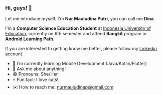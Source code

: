 ### Hi, guys! 👋

Let me introduce myself. I'm **Nur Mauludina Putri**, you can call me **Dina**.

I'm a **Computer Science Education Student** at [Indonesia University of Education](https://www.upi.edu/), currently on 6th semester and attend **Bangkit** program in **Android Learning Path**.

If you are interested to getting know me better, please follow my [Linkedin](https://www.linkedin.com/in/nurmauludina/) account.

- 🌱 I’m currently learning Mobile Development (Java/Kotlin/Flutter)
- 💬 Ask me about anything!
- 😄 Pronouns: She/Her
- ⚡ Fun fact: I love cats!
- ✉️ How to reach me: nurmauludinap@gmail.com
